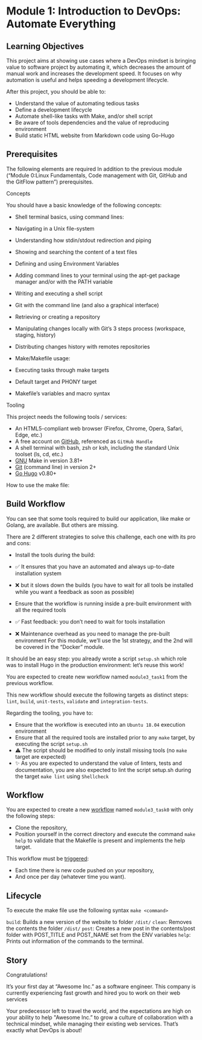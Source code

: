 # Module 1: Introduction to DevOps: Automate Everything

## Learning Objectives

This project aims at showing use cases where a DevOps mindset is bringing value
to software project by automating it, which decreases the amount of manual work
and increases the development speed. It focuses on why automation is useful and
 helps speeding a development lifecycle.

After this project, you should be able to:

- Understand the value of automating tedious tasks
- Define a development lifecycle
- Automate shell-like tasks with Make, and/or shell script
- Be aware of tools dependencies and the value of reproducing environment
- Build static HTML website from Markdown code using Go-Hugo

## Prerequisites

The following elements are required In addition to the previous module (“Module
0:Linux Fundamentals, Code management with Git, GitHub and the GitFlow pattern”)
prerequisites.

Concepts

You should have a basic knowledge of the following concepts:

- Shell terminal basics, using command lines:

- Navigating in a Unix file-system
- Understanding how stdin/stdout redirection and piping
- Showing and searching the content of a text files
- Defining and using Environment Variables
- Adding command lines to your terminal using the apt-get package manager and/or
with the PATH variable
- Writing and executing a shell script

- Git with the command line (and also a graphical interface)

- Retrieving or creating a repository
- Manipulating changes locally with Git’s 3 steps process (workspace, staging,
history)
- Distributing changes history with remotes repositories

- Make/Makefile usage:

- Executing tasks through make targets
- Default target and PHONY target
- Makefile’s variables and macro syntax

Tooling

This project needs the following tools / services:

- An HTML5-compliant web browser (Firefox, Chrome, Opera, Safari, Edge, etc.)
- A free account on [GitHub](https://github.com/), referenced as `GitHub Handle`
- A shell terminal with bash, zsh or ksh, including the standard Unix toolset
(ls, cd, etc.)
- [GNU](https://www.gnu.org/software/make/) Make in version 3.81+
- [Git](https://git-scm.com/book/en/v2/Getting-Started-The-Command-Line)
(command line) in version 2+
- [Go Hugo](https://gohugo.io/) v0.80+

How to use the make file:

## Build Workflow

You can see that some tools required to build our application, like make or
Golang, are available. But others are missing.

There are 2 different strategies to solve this challenge, each one with its pro
and cons:

- Install the tools during the build:

- ✅ It ensures that you have an automated and always up-to-date installation
system
- ❌ but it slows down the builds (you have to wait for all tools be installed
while you want a feedback as soon as possible)
- Ensure that the workflow is running inside a pre-built environment with all
the required tools

- ✅ Fast feedback: you don’t need to wait for tools installation
- ❌ Maintenance overhead as you need to manage the pre-built environment
For this module, we’ll use the 1st strategy, and the 2nd will be covered in the
“Docker” module.

It should be an easy step: you already wrote a script `setup.sh` which role was
to install Hugo in the production environment: let’s reuse this work!

You are expected to create new workflow named `module3_task1` from the previous
workflow.

This new workflow should execute the following targets as distinct steps:
`lint`, `build`, `unit-tests`, `validate` and `integration-tests`.

Regarding the tooling, you have to:

- Ensure that the workflow is executed into an `Ubuntu 18.04` execution
environment
- Ensure that all the required tools are installed prior to any `make` target,
by executing the script `setup.sh`
- ⚠️ The script should be modified to only install missing tools (no `make`
target are expected)
- ✨ As you are expected to understand the value of linters, tests and
documentation, you are also expected to lint the script setup.sh during
the target `make lint` using `Shellcheck`

## Workflow

You are expected to create a new [workflow](https://docs.github.com/en/actions)
named `module3_task0` with only the following steps:

- Clone the repository,
- Position yourself in the correct directory and execute the command `make help`
to validate that the Makefile is present and implements the help target.

This workflow must be [triggered](https://docs.github.com/en/actions/using-workflows/events-that-trigger-workflows):

- Each time there is new code pushed on your repository,
- And once per day (whatever time you want).

## Lifecycle

To execute the make file use the following syntax `make <command>`

`build`:
 Builds a new version of the website to folder `/dist/`
`clean`:
Removes the contents the folder `/dist/`
`post`:
Creates a new post in the contents/post folder with POST_TITLE and POST_NAME
set from the ENV variables
`help`:
Prints out information of the commands to the terminal.

## Story

Congratulations!

It’s your first day at “Awesome Inc.” as a software engineer. This company is
currently experiencing fast growth and hired you to work on their web services

Your predecessor left to travel the world, and the expectations are high on your
ability to help "Awesome Inc.” to grow a culture of collaboration with a
technical mindset, while managing their existing web services. That’s exactly
what DevOps is about!
